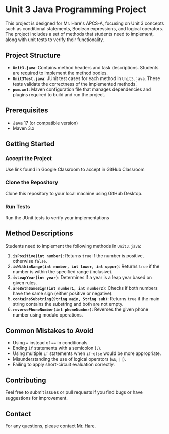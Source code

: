 
# Unit 3 Java Programming Project

This project is designed for Mr. Hare's APCS-A, focusing on Unit 3 concepts such as conditional statements, Boolean expressions, and logical operators. The project includes a set of methods that students need to implement, along with unit tests to verify their functionality.

## Project Structure

- **`Unit3.java`**: Contains method headers and task descriptions. Students are required to implement the method bodies.
- **`Unit3Test.java`**: JUnit test cases for each method in `Unit3.java`. These tests validate the correctness of the implemented methods.
- **`pom.xml`**: Maven configuration file that manages dependencies and plugins required to build and run the project.

## Prerequisites

- Java 17 (or compatible version)
- Maven 3.x

## Getting Started

### Accept the Project

Use link found in Google Classroom to accept in GitHub Classroom

### Clone the Repository

Clone this repository to your local machine using GitHub Desktop.


### Run Tests

Run the JUnit tests to verify your implementations


## Method Descriptions

Students need to implement the following methods in `Unit3.java`:

1. **`isPositive(int number)`**: Returns `true` if the number is positive, otherwise `false`.
2. **`isWithinRange(int number, int lower, int upper)`**: Returns `true` if the number is within the specified range (inclusive).
3. **`isLeapYear(int year)`**: Determines if a year is a leap year based on given rules.
4. **`areBothSameSign(int number1, int number2)`**: Checks if both numbers have the same sign (either positive or negative).
5. **`containsSubstring(String main, String sub)`**: Returns `true` if the main string contains the substring and both are not empty.
6. **`reversePhoneNumber(int phoneNumber)`**: Reverses the given phone number using modulo operations.

## Common Mistakes to Avoid

- Using `=` instead of `==` in conditionals.
- Ending `if` statements with a semicolon (`;`).
- Using multiple `if` statements when `if-else` would be more appropriate.
- Misunderstanding the use of logical operators (`&&`, `||`).
- Failing to apply short-circuit evaluation correctly.

## Contributing

Feel free to submit issues or pull requests if you find bugs or have suggestions for improvement.


## Contact

For any questions, please contact [Mr. Hare](mailto:kevin@csplusplus.com).
